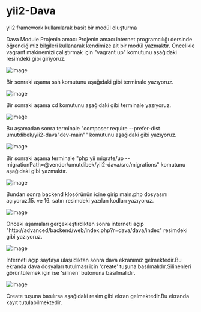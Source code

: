# yii2-Dava
yii2 framework kullanılarak basit bir modül oluşturma

Dava Module
Projenin amacı
Projenin amacı internet programcılığı dersinde öğrendiğimiz bilgileri kullanarak kendimize ait bir modül yazmaktır.
Öncelikle vagrant makinemizi çalıştırmak için "vagrant up" komutunu aşağıdaki resimdeki gibi giriyoruz.

![image](https://user-images.githubusercontent.com/100231266/158452774-65b9c829-200f-4505-bb04-de6a18070232.png)

Bir sonraki aşama ssh komutunu aşağıdaki gibi terminale yazıyoruz.

![image](https://user-images.githubusercontent.com/100231266/158452808-54fb3ffe-6e74-43d0-9581-85b4ef5f8bdc.png)

Bir sonraki aşama cd komutunu aşağıdaki gibi terminale yazıyoruz.

![image](https://user-images.githubusercontent.com/100231266/158452840-b045835a-eaf9-4fda-a9e5-a886f2255f64.png)

Bu aşamadan sonra terminale "composer require --prefer-dist umutdibek/yii2-dava"dev-main"" komutunu aşağıdaki gibi yazıyoruz.

![image](https://user-images.githubusercontent.com/100231266/158452870-d58e3127-a548-4c9c-8b5a-b0a642a2f513.png)

Bir sonraki aşama terminale "php yii migrate/up --migrationPath=@vendor/umutdibek/yii2-dava/src/migrations" komutunu aşağıdaki gibi yazmaktır.

![image](https://user-images.githubusercontent.com/100231266/158452893-8776fbc3-b7c1-4fae-938d-63b877f0d193.png)

Bundan sonra backend klosörünün içine girip main.php dosyasını açıyoruz.15. ve 16. satırı resimdeki yazılan kodları yazıyoruz.

![image](https://user-images.githubusercontent.com/100231266/158452927-cfd19482-0969-4ec4-864a-2f6f5e64a300.png)

Önceki aşamaları gerçekleştirdikten sonra interneti açıp "http://advanced/backend/web/index.php?r=dava/dava/index" resimdeki gibi yazıyoruz.

![image](https://user-images.githubusercontent.com/100231266/158452958-e1ab8efc-bd56-4ab4-90da-9346b161a7ec.png)

İnterneti açıp sayfaya ulaşıldıktan sonra dava ekranımız gelmektedir.Bu ekranda dava dosyaları tutulması için 'create' tuşuna basılmalıdır.Silinenleri görüntülemek için ise 'silinen' butonuna basılmalıdır.

![image](https://user-images.githubusercontent.com/100231266/158452979-af841e89-ac8d-4017-807a-3e76df2fb09c.png)

Create tuşuna basılırsa aşağıdaki resim gibi ekran gelmektedir.Bu ekranda kayıt tutulabilmektedir.
